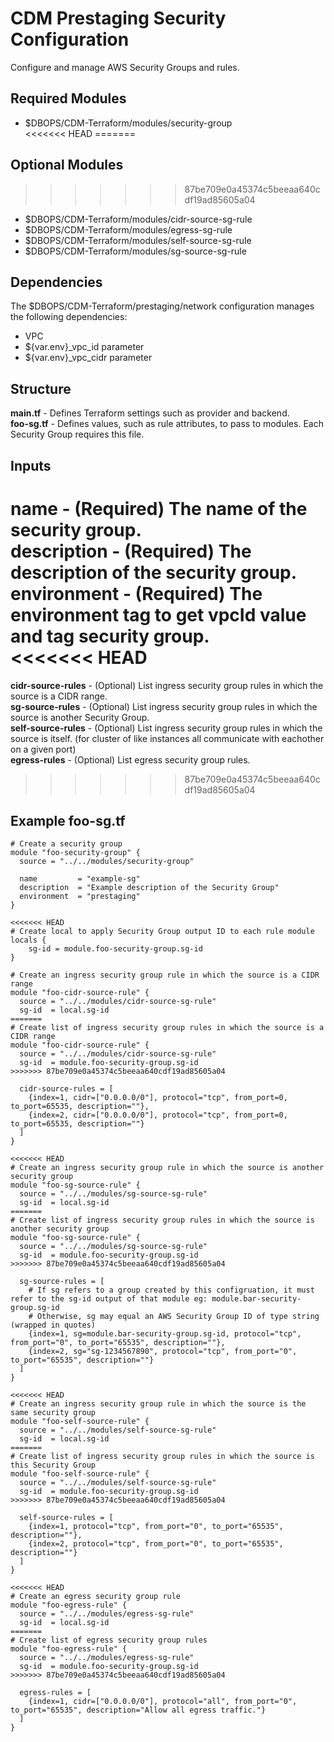 # CDM Prestaging Security Configuration
Configure and manage AWS Security Groups and rules.  
  
## Required Modules  
- $DBOPS/CDM-Terraform/modules/security-group  
<<<<<<< HEAD
=======
  
## Optional Modules  
>>>>>>> 87be709e0a45374c5beeaa640cdf19ad85605a04
- $DBOPS/CDM-Terraform/modules/cidr-source-sg-rule  
- $DBOPS/CDM-Terraform/modules/egress-sg-rule  
- $DBOPS/CDM-Terraform/modules/self-source-sg-rule  
- $DBOPS/CDM-Terraform/modules/sg-source-sg-rule  
  
## Dependencies  
The $DBOPS/CDM-Terraform/prestaging/network configuration manages the following dependencies:  
- VPC  
- ${var.env}_vpc_id parameter  
- ${var.env}_vpc_cidr parameter  
  
## Structure  
**main.tf** - Defines Terraform settings such as provider and backend.  
**foo-sg.tf** - Defines values, such as rule attributes, to pass to modules. Each Security Group requires this file.  
  
## Inputs  
**name** - (Required) The name of the security group.  
**description** - (Required) The description of the security group.  
**environment** - (Required) The environment tag to get vpcId value and tag security group.  
<<<<<<< HEAD
=======
**cidr-source-rules** - (Optional) List ingress security group rules in which the source is a CIDR range.  
**sg-source-rules** - (Optional) List ingress security group rules in which the source is another Security Group.  
**self-source-rules** - (Optional) List ingress security group rules in which the source is itself. (for cluster of like instances all communicate with eachother on a given port)  
**egress-rules** - (Optional) List egress security group rules.  
>>>>>>> 87be709e0a45374c5beeaa640cdf19ad85605a04
  
## Example foo-sg.tf  
  
```
# Create a security group
module "foo-security-group" {
  source = "../../modules/security-group"

  name         = "example-sg"
  description  = "Example description of the Security Group"
  environment  = "prestaging"
}

<<<<<<< HEAD
# Create local to apply Security Group output ID to each rule module
locals {
    sg-id = module.foo-security-group.sg-id
}

# Create an ingress security group rule in which the source is a CIDR range 
module "foo-cidr-source-rule" {
  source = "../../modules/cidr-source-sg-rule"
  sg-id  = local.sg-id
=======
# Create list of ingress security group rules in which the source is a CIDR range 
module "foo-cidr-source-rule" {
  source = "../../modules/cidr-source-sg-rule"
  sg-id  = module.foo-security-group.sg-id
>>>>>>> 87be709e0a45374c5beeaa640cdf19ad85605a04

  cidr-source-rules = [
    {index=1, cidr=["0.0.0.0/0"], protocol="tcp", from_port=0, to_port=65535, description=""},
    {index=2, cidr=["0.0.0.0/0"], protocol="tcp", from_port=0, to_port=65535, description=""}
  ]
}

<<<<<<< HEAD
# Create an ingress security group rule in which the source is another security group 
module "foo-sg-source-rule" {
  source = "../../modules/sg-source-sg-rule"
  sg-id  = local.sg-id
=======
# Create list of ingress security group rules in which the source is another security group 
module "foo-sg-source-rule" {
  source = "../../modules/sg-source-sg-rule"
  sg-id  = module.foo-security-group.sg-id
>>>>>>> 87be709e0a45374c5beeaa640cdf19ad85605a04

  sg-source-rules = [
    # If sg refers to a group created by this configruation, it must refer to the sg-id output of that module eg: module.bar-security-group.sg-id
    # Otherwise, sg may equal an AWS Security Group ID of type string (wrapped in quotes)
    {index=1, sg=module.bar-security-group.sg-id, protocol="tcp", from_port="0", to_port="65535", description=""},
    {index=2, sg="sg-1234567890", protocol="tcp", from_port="0", to_port="65535", description=""}    
  ]
}

<<<<<<< HEAD
# Create an ingress security group rule in which the source is the same security group 
module "foo-self-source-rule" {
  source = "../../modules/self-source-sg-rule"
  sg-id  = local.sg-id
=======
# Create list of ingress security group rules in which the source is this Security Group
module "foo-self-source-rule" {
  source = "../../modules/self-source-sg-rule"
  sg-id  = module.foo-security-group.sg-id
>>>>>>> 87be709e0a45374c5beeaa640cdf19ad85605a04

  self-source-rules = [
    {index=1, protocol="tcp", from_port="0", to_port="65535", description=""},
    {index=2, protocol="tcp", from_port="0", to_port="65535", description=""}
  ]
}

<<<<<<< HEAD
# Create an egress security group rule
module "foo-egress-rule" {
  source = "../../modules/egress-sg-rule"
  sg-id  = local.sg-id
=======
# Create list of egress security group rules
module "foo-egress-rule" {
  source = "../../modules/egress-sg-rule"
  sg-id  = module.foo-security-group.sg-id
>>>>>>> 87be709e0a45374c5beeaa640cdf19ad85605a04

  egress-rules = [
    {index=1, cidr=["0.0.0.0/0"], protocol="all", from_port="0", to_port="65535", description="Allow all egress traffic."}
  ]
}
```